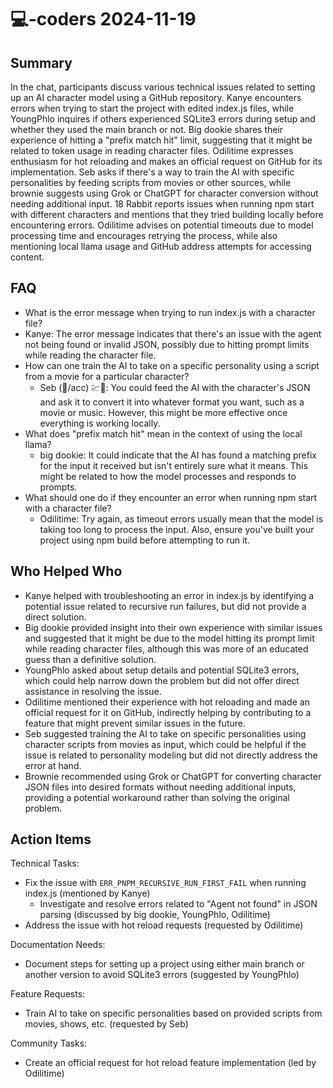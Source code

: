 # 💻-coders 2024-11-19

## Summary

In the chat, participants discuss various technical issues related to setting up an AI character model using a GitHub repository. Kanye encounters errors when trying to start the project with edited index.js files, while YoungPhlo inquires if others experienced SQLite3 errors during setup and whether they used the main branch or not. Big dookie shares their experience of hitting a "prefix match hit" limit, suggesting that it might be related to token usage in reading character files. Odilitime expresses enthusiasm for hot reloading and makes an official request on GitHub for its implementation. Seb asks if there's a way to train the AI with specific personalities by feeding scripts from movies or other sources, while brownie suggests using Grok or ChatGPT for character conversion without needing additional input. 18 Rabbit reports issues when running npm start with different characters and mentions that they tried building locally before encountering errors. Odilitime advises on potential timeouts due to model processing time and encourages retrying the process, while also mentioning local llama usage and GitHub address attempts for accessing content.

## FAQ

- What is the error message when trying to run index.js with a character file?
- Kanye: The error message indicates that there's an issue with the agent not being found or invalid JSON, possibly due to hitting prompt limits while reading the character file.
- How can one train the AI to take on a specific personality using a script from a movie for a particular character?
    - Seb (💖/acc) 💹🧲: You could feed the AI with the character's JSON and ask it to convert it into whatever format you want, such as a movie or music. However, this might be more effective once everything is working locally.
- What does "prefix match hit" mean in the context of using the local llama?
    - big dookie: It could indicate that the AI has found a matching prefix for the input it received but isn't entirely sure what it means. This might be related to how the model processes and responds to prompts.
- What should one do if they encounter an error when running npm start with a character file?
    - Odilitime: Try again, as timeout errors usually mean that the model is taking too long to process the input. Also, ensure you've built your project using npm build before attempting to run it.

## Who Helped Who

- Kanye helped with troubleshooting an error in index.js by identifying a potential issue related to recursive run failures, but did not provide a direct solution.
- Big dookie provided insight into their own experience with similar issues and suggested that it might be due to the model hitting its prompt limit while reading character files, although this was more of an educated guess than a definitive solution.
- YoungPhlo asked about setup details and potential SQLite3 errors, which could help narrow down the problem but did not offer direct assistance in resolving the issue.
- Odilitime mentioned their experience with hot reloading and made an official request for it on GitHub, indirectly helping by contributing to a feature that might prevent similar issues in the future.
- Seb suggested training the AI to take on specific personalities using character scripts from movies as input, which could be helpful if the issue is related to personality modeling but did not directly address the error at hand.
- Brownie recommended using Grok or ChatGPT for converting character JSON files into desired formats without needing additional inputs, providing a potential workaround rather than solving the original problem.

## Action Items

Technical Tasks:

- Fix the issue with `ERR_PNPM_RECURSIVE_RUN_FIRST_FAIL` when running index.js (mentioned by Kanye)
    - Investigate and resolve errors related to "Agent not found" in JSON parsing (discussed by big dookie, YoungPhlo, Odilitime)
- Address the issue with hot reload requests (requested by Odilitime)

Documentation Needs:

- Document steps for setting up a project using either main branch or another version to avoid SQLite3 errors (suggested by YoungPhlo)

Feature Requests:

- Train AI to take on specific personalities based on provided scripts from movies, shows, etc. (requested by Seb)

Community Tasks:

- Create an official request for hot reload feature implementation (led by Odilitime)

